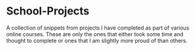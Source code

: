 ﻿# School-Projects

A collection of snippets from projects I have completed as part of various online courses. These are only the ones that either took some time and thought to complete or ones that I am slightly more proud of than others.
